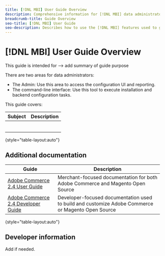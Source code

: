 ```yaml
---
title: [!DNL MBI] User Guide Overview
description: Comprehensive information for [!DNL MBI] data administrators.
breadcrumb-title: Guide Overview
seo-title: [!DNL MBI] User Guide
seo-description: Describes how to use the [!DNL MBI] features used to gain insights from Adobe Commerce or Magento Open Source data.
---
```

# [!DNL MBI] User Guide Overview

This guide is intended for --> add summary of guide purpose

There are two areas for data administrators:

- The Admin: Use this area to access the configuration UI and reporting.
- The command-line interface: Use this tool to execute installation and backend configuration tasks.

This guide covers:

| Subject | Description |
| ------- | ----------- |
| | |
| | |
| | |
| | |
| | |
| | |

{style="table-layout:auto"}

<!--{style="table-layout:auto"}-->

## Additional documentation

| Guide | Description |
|------ | ----------- |
| [Adobe Commerce 2.4 User Guide](https://docs.magento.com/user-guide/) | Merchant-focused documentation for both Adobe Commerce and Magento Open Source |
| [Adobe Commerce 2.4 Developer Guide](https://devdocs.magento.com/) | Developer-focused documentation used to build and customize Adobe Commerce or Magento Open Source |

{style="table-layout:auto"}

## Developer information

Add if needed.

